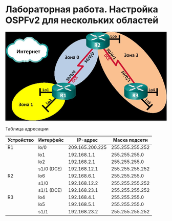 # Лабораторная работа. Настройка OSPFv2 для нескольких областей

![Топология](work_dir/top.jpg)

Таблица адресации

| Устройство | Интерфейс | IP-адрес | Маска подсети |
| ---------- | --------- | -------- | ------------- |
| R1       | lo/0 | 209.165.200.225 | 255.255.255.252 |
|  | lo1 | 192.168.1.1 | 255.255.255.0 |
|	   	     | lo2 | 192.168.2.1 | 255.255.255.0 |
|	| s1/0 (DCE) | 192.168.12.1 | 255.255.255.252 |
| R2         | lo6 | 192.168.6.1 | 255.255.255.0 |
|  | s1/0 | 192.168.12.2 | 255.255.255.252 |
|  | s1/1 (DCE) | 192.168.23.1 | 255.255.255.252 |
| R3       | lo4 | 192.168.4.1     | 255.255.255.0   |
|  | lo5 | 192.168.5.1     | 255.255.255.0   |
|  | s1/1 | 192.168.23.2    | 255.255.255.252 |

